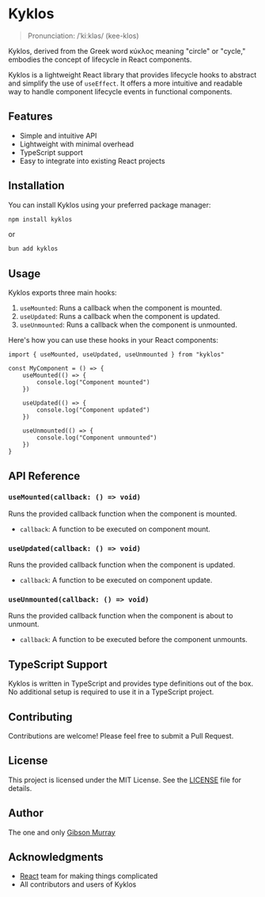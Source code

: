 # Kyklos

> Pronunciation: /ˈkiːkləs/ (kee-klos)

Kyklos, derived from the Greek word κύκλος meaning "circle" or "cycle," embodies the concept of lifecycle in React components.

Kyklos is a lightweight React library that provides lifecycle hooks to abstract and simplify the use of `useEffect`. It offers a more intuitive and readable way to handle component lifecycle events in functional components.

## Features

-   Simple and intuitive API
-   Lightweight with minimal overhead
-   TypeScript support
-   Easy to integrate into existing React projects

## Installation

You can install Kyklos using your preferred package manager:

```bash
npm install kyklos
```

or

```bash
bun add kyklos
```

## Usage

Kyklos exports three main hooks:

1. `useMounted`: Runs a callback when the component is mounted.
2. `useUpdated`: Runs a callback when the component is updated.
3. `useUnmounted`: Runs a callback when the component is unmounted.

Here's how you can use these hooks in your React components:

```tsx
import { useMounted, useUpdated, useUnmounted } from "kyklos"

const MyComponent = () => {
    useMounted(() => {
        console.log("Component mounted")
    })

    useUpdated(() => {
        console.log("Component updated")
    })

    useUnmounted(() => {
        console.log("Component unmounted")
    })
}
```

## API Reference

### `useMounted(callback: () => void)`

Runs the provided callback function when the component is mounted.

-   `callback`: A function to be executed on component mount.

### `useUpdated(callback: () => void)`

Runs the provided callback function when the component is updated.

-   `callback`: A function to be executed on component update.

### `useUnmounted(callback: () => void)`

Runs the provided callback function when the component is about to unmount.

-   `callback`: A function to be executed before the component unmounts.

## TypeScript Support

Kyklos is written in TypeScript and provides type definitions out of the box. No additional setup is required to use it in a TypeScript project.

## Contributing

Contributions are welcome! Please feel free to submit a Pull Request.

## License

This project is licensed under the MIT License. See the [LICENSE](LICENSE) file for details.

## Author

The one and only [Gibson Murray](https://gibsonmurray.com)

## Acknowledgments

-   [React](https://react.dev/) team for making things complicated
-   All contributors and users of Kyklos
